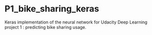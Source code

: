 # P1_bike_sharing_keras
Keras implementation of the neural network for Udacity Deep Learning project 1 : predicting bike sharing usage.
